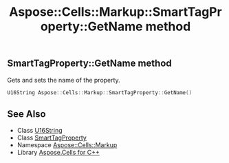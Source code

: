 ﻿---
title: Aspose::Cells::Markup::SmartTagProperty::GetName method
linktitle: GetName
second_title: Aspose.Cells for C++ API Reference
description: 'Aspose::Cells::Markup::SmartTagProperty::GetName method. Gets and sets the name of the property in C++.'
type: docs
weight: 600
url: /cpp/aspose.cells.markup/smarttagproperty/getname/
---
## SmartTagProperty::GetName method


Gets and sets the name of the property.

```cpp
U16String Aspose::Cells::Markup::SmartTagProperty::GetName()
```

## See Also

* Class [U16String](../../../aspose.cells/u16string/)
* Class [SmartTagProperty](../)
* Namespace [Aspose::Cells::Markup](../../)
* Library [Aspose.Cells for C++](../../../)
